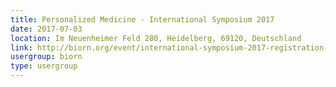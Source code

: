 ```yaml
---
title: Personalized Medicine - International Symposium 2017
date: 2017-07-03
location: Im Neuenheimer Feld 280, Heidelberg, 69120, Deutschland
link: http://biorn.org/event/international-symposium-2017-registration-personalized-medicine-international-symposium-2017/
usergroup: biorn
type: usergroup
---
```

